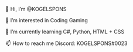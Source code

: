 👋 Hi, I’m @KOGELSPONS

👀 I’m interested in Coding Gaming

🌱 I’m currently learning C#, Python, HTML + CSS

📫 How to reach me Discord: KOGELSPONS#0023
